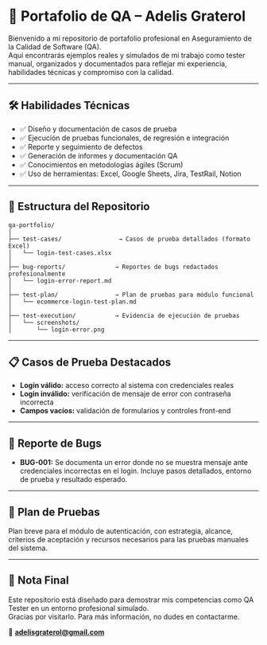# 🎯 Portafolio de QA – Adelis Graterol

Bienvenido a mi repositorio de portafolio profesional en Aseguramiento de la Calidad de Software (QA).  
Aquí encontrarás ejemplos reales y simulados de mi trabajo como tester manual, organizados y documentados para reflejar mi experiencia, habilidades técnicas y compromiso con la calidad.

---

## 🛠️ Habilidades Técnicas

- ✅ Diseño y documentación de casos de prueba
- ✅ Ejecución de pruebas funcionales, de regresión e integración
- ✅ Reporte y seguimiento de defectos
- ✅ Generación de informes y documentación QA
- ✅ Conocimientos en metodologías ágiles (Scrum)
- ✅ Uso de herramientas: Excel, Google Sheets, Jira, TestRail, Notion

---

## 📂 Estructura del Repositorio

```
qa-portfolio/
│
├── test-cases/                → Casos de prueba detallados (formato Excel)
│   └── login-test-cases.xlsx
│
├── bug-reports/              → Reportes de bugs redactados profesionalmente
│   └── login-error-report.md
│
├── test-plan/                → Plan de pruebas para módulo funcional
│   └── ecommerce-login-test-plan.md
│
├── test-execution/           → Evidencia de ejecución de pruebas
│   └── screenshots/
│       └── login-error.png
```

---

## 📋 Casos de Prueba Destacados

- **Login válido:** acceso correcto al sistema con credenciales reales
- **Login inválido:** verificación de mensaje de error con contraseña incorrecta
- **Campos vacíos:** validación de formularios y controles front-end

---

## 🐞 Reporte de Bugs

- **BUG-001:** Se documenta un error donde no se muestra mensaje ante credenciales incorrectas en el login.
  Incluye pasos detallados, entorno de prueba y resultado esperado.

---

## 🧪 Plan de Pruebas

Plan breve para el módulo de autenticación, con estrategia, alcance, criterios de aceptación y recursos necesarios para las pruebas manuales del sistema.

---

## 📌 Nota Final

Este repositorio está diseñado para demostrar mis competencias como QA Tester en un entorno profesional simulado.  
Gracias por visitarlo. Para más información, no dudes en contactarme.

📧 **adelisgraterol@gmail.com**